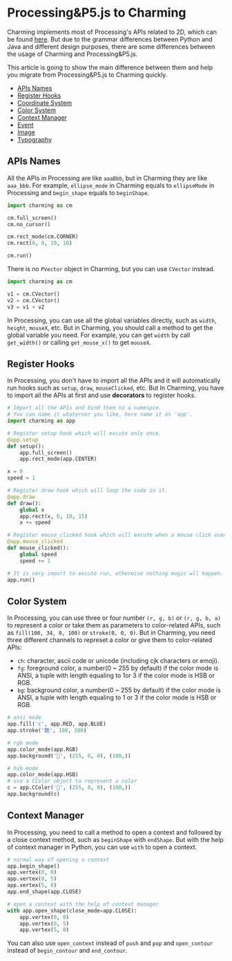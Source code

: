 # Processing&P5.js to Charming

Charming implements most of Processing's APIs related to 2D, which can be found [here](./api/readme.md). But due to the grammar differences between Python and Java and different design purposes, there are some differences between the usage of Charming and Processing&P5.js.

This article is going to show the main difference between them and help you migrate from Processing&P5.js to Charming quickly.

- [APIs Names](#apis-names)
- [Register Hooks](#register-hooks)
- [Coordinate System](#coordinate-system)
- [Color System](#color-system)
- [Context Manager](#context-manager)
- [Event](#event)
- [Image](#image)
- [Typography](#typography)

## APIs Names

All the APIs in Processing are like `aaaBbb`, but in Charming they are like `aaa_bbb`. For example, `ellipse_mode` in Charming equals to `ellipseMode` in Processing and `begin_shape` equals to `beginShape`.

```py
import charming as cm

cm.full_screen()
cm.no_cursor()

cm.rect_mode(cm.CORNER)
cm.rect(0, 0, 10, 10)

cm.run()
```

There is no `PVector` object in Charming, but you can use `CVector` instead.

```py
import charming as cm

v1 = cm.CVector()
v2 = cm.CVector()
v3 = v1 + v2
```

In Processing, you can use all the global variables directly, such as `width`, `height`, `mouseX`, etc. But in Charming, you should call a method to get the global variable you need. For example, you can get `width` by call `get_width()` or calling `get_mouse_x()` to get `mouseX`.

## Register Hooks

In Processing, you don't have to import all the APIs and it will automatically run hooks such as `setup`, `draw`, `mouseClicked`, etc. But In Charming, you have to import all the APIs at first and use **decorators** to register hooks.

```py
# Import all the APIs and bind them to a namespce.
# You can name it whaterver you like, here name it as 'app'.
import charming as app

# Register setup hook which will excute only once.
@app.setup
def setup():
    app.full_screen()
    app.rect_mode(app.CENTER)

x = 0
speed = 1

# Register draw hook which will loop the code in it.
@app.draw
def draw():
    global x
    app.rect(x, 0, 10, 15)
    x += speed

# Register mouse_clicked hook which will excute when a mouse click event be triggered.
@app.mouse_clicked
def mouse_clicked():
    global speed
    speed += 1

# It is very import to excute run, otherwise nothing magic wll happen.
app.run()
```

## Color System

In Processing, you can use three or four number `(r, g, b)` or `(r, g, b, a)` to represent a color or take them as parameters to color-related APIs, such as `fill(100, 34, 0, 100)` or `stroke(0, 0, 0)`. But in Charming, you need three different channels to represet a color or give them to color-related APIs:

- `ch`: character, ascii code or unicode (including cjk characters or emoji).
- `fg`: foreground color, a number(0 ~ 255 by default) if the color mode is ANSI, a tuple with length equaling to 1or 3 if the color mode is HSB or RGB.
- `bg`: background color, a number(0 ~ 255 by default) if the color mode is ANSI, a tuple with length equaling to 1 or 3 if the color mode is HSB or RGB.

```py
# ansi mode
app.fill('c', app.RED, app.BLUE)
app.stroke('酷', 100, 200)

# rgb mode
app.color_mode(app.RGB)
app.background('🚀', (255, 0, 0), (100,))

# hsb mode
app.color_mode(app.HSB)
# use a CColor object to represent a color
c = app.CColor('🚀', (255, 0, 0), (100,))
app.background(c)
```

## Context Manager

In Processing, you need to call a method to open a context and followed by a close context method, such as `beginShape` with `endShape`. But with the help of context manager in Python, you can use `with` to open a context.
  
```py
# normal way of opening a context
app.begin_shape()
app.vertex(0, 0)
app.vertex(0, 5)
app.vertex(5, 0)
app.end_shape(app.CLOSE)

# open a context with the help of context manager
with app.open_shape(close_mode=app.CLOSE):
    app.vertex(0, 0)
    app.vertex(0, 5)
    app.vertex(5, 0)
```

You can also use `open_context` instead of `push` and `pop` and `open_contour` instead of `begin_contour` and `end_contour`.
